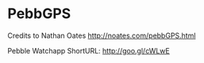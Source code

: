 PebbGPS
=======

Credits to Nathan Oates http://noates.com/pebbGPS.html


Pebble Watchapp ShortURL: http://goo.gl/cWLwE
